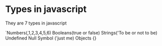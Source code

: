 # Types in javascript

They are 7 types in javascript

`Numbers(,1,2,3,4,5,6)
Booleans(true or false)
Strings('To be or not to be)  
Undefined
Null 
Symbol ('just me)
Objects {}
